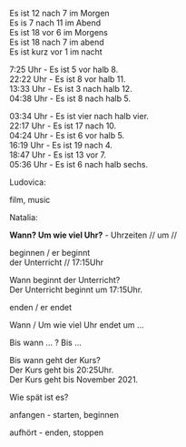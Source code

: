 Es ist 12 nach 7 im Morgen  
Es is 7 nach 11 im Abend  
Es ist 18 vor 6 im Morgens  
Es ist 18 nach 7 im abend  
Es ist kurz vor 1 im nacht

7:25 Uhr - Es ist 5 vor halb 8.  
22:22 Uhr - Es ist 8 vor halb 11.    
13:33 Uhr - Es ist 3 nach halb 12.  
04:38 Uhr - Es ist 8 nach halb 5.   

03:34 Uhr - Es ist vier nach halb vier.  
22:17 Uhr - Es ist 17 nach 10.  
04:24 Uhr - Es ist 6 vor halb 5.  
16:19 Uhr - Es ist 19 nach 4.  
18:47 Uhr - Es ist 13 vor 7.  
05:36 Uhr - Es ist 6 nach halb sechs.  

Ludovica:

film, music

Natalia: 

**Wann? Um wie viel Uhr?** - Uhrzeiten // um //

beginnen / er beginnt  
der Unterricht // 17:15Uhr 

Wann beginnt der Unterricht?  
Der Unterricht beginnt um 17:15Uhr.  

enden / er endet  

Wann / Um wie viel Uhr endet um ... 

Bis wann ... ? Bis ...  

Bis wann geht der Kurs?  
Der Kurs geht bis 20:25Uhr.  
Der Kurs geht bis November 2021.  

Wie spät ist es? 

anfangen - starten, beginnen

aufhört - enden, stoppen 

